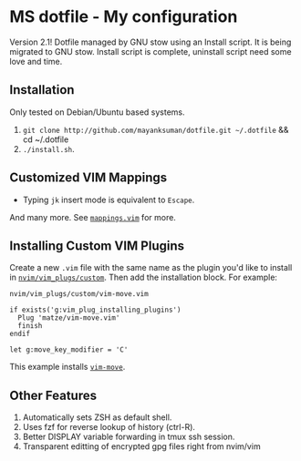 # MS dotfile - My configuration

Version 2.1! Dotfile managed by GNU stow using an Install script. It is being migrated to GNU stow. Install script is complete, uninstall script need some love and time.

## Installation
Only tested on Debian/Ubuntu based systems.

1. `git clone http://github.com/mayanksuman/dotfile.git ~/.dotfile` && cd ~/.dotfile
1. `./install.sh`.

## Customized VIM Mappings

* Typing `jk` insert mode is equivalent to `Escape`.

And many more. See [`mappings.vim`](nvim/mappings.vim) for more.

## Installing Custom VIM Plugins

Create a new `.vim` file with the same name as the plugin you'd like to install
in [`nvim/vim_plugs/custom`](nvim/vim_plugins/custom). Then add the installation
block. For example:

`nvim/vim_plugs/custom/vim-move.vim`

```viml
if exists('g:vim_plug_installing_plugins')
  Plug 'matze/vim-move.vim'
  finish
endif

let g:move_key_modifier = 'C'
```

This example installs [`vim-move`](https://github.com/matze/vim-move).

## Other Features
1. Automatically sets ZSH as default shell.
1. Uses fzf for reverse lookup of history (ctrl-R).
1. Better DISPLAY variable forwarding in tmux ssh session.
1. Transparent editting of encrypted gpg files right from nvim/vim
